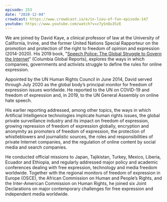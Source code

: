 ```yaml
---
episode: 253
date: "2020-12-04"
crowdcast: https://www.crowdcast.io/e/in-lieu-of-fun-episode-147
youtube: https://www.youtube.com/watch?v=z7ySnQu3SzE
---
```

We are joined by David Kaye, a clinical professor of law at the University of
California, Irvine, and the former United Nations Special Rapporteur on the
promotion and protection of the right to freedom of opinion and expression
(2014-2020). His 2019 book, "[Speech Police: The Global Struggle to Govern the
Internet][book]" (Columbia Global Reports), explores the ways in which companies,
governments and activists struggle to define the rules for online expression.

Appointed by the UN Human Rights Council in June 2014, David served through
July 2020 as the global body’s principal monitor for freedom of expression
issues worldwide. He reported to the UN on COVID-19 and freedom of expression
and, in 2019, to the UN General Assembly on online hate speech.

His earlier reporting addressed, among other topics, the ways in which
Artificial Intelligence technologies implicate human rights issues, the global
private surveillance industry and its impact on freedom of expression, growing
repression of freedom of expression globally, encryption and anonymity as
promoters of freedom of expression, the protection of whistleblowers and
journalistic sources, the roles and responsibilities of private Internet
companies, and the regulation of online content by social media and search
companies.

He conducted official missions to Japan, Tajikistan, Turkey, Mexico, Liberia,
Ecuador and Ethiopia, and regularly addressed major policy and academic
conferences dealing with free expression, technology and media freedom
worldwide. Together with the regional monitors of freedom of expression in
Europe (OSCE), the African Commission on Human and People’s Rights, and the
Inter-American Commission on Human Rights, he joined six Joint Declarations on
major contemporary challenges for free expression and independent media
worldwide.


[book]: https://globalreports.columbia.edu/books/speech-police/
